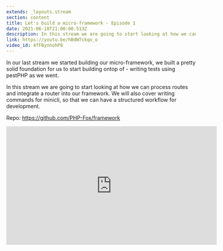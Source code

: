 ```yaml
---
extends: _layouts.stream
section: content
title: Let's build a micro-framework - Episode 1
date: 2021-06-10T21:00:00.513Z
description: In this stream we are going to start looking at how we can process routes and integrate a router into our framework. We will also cover writing commands for minicli, so that we can have a structured workflow for development.
link: https://youtu.be/hBdW7ckqv_o
video_id: 4fFBynnohP8
---
```

In our last stream we started building our micro-framework, we built a pretty solid foundation for us to start building ontop of - writing tests using pestPHP as we went.

In this stream we are going to start looking at how we can process routes and integrate a router into our framework. We will also cover writing commands for minicli, so that we can have a structured workflow for development.

Repo: https://github.com/PHP-Fox/framework

<div class="aspect-w-16 aspect-h-9">
    <iframe width="560" height="315" src="https://www.youtube.com/embed/4fFBynnohP8" title="YouTube video player" frameborder="0" allow="accelerometer; autoplay; clipboard-write; encrypted-media; gyroscope; picture-in-picture" allowfullscreen></iframe>
</div>